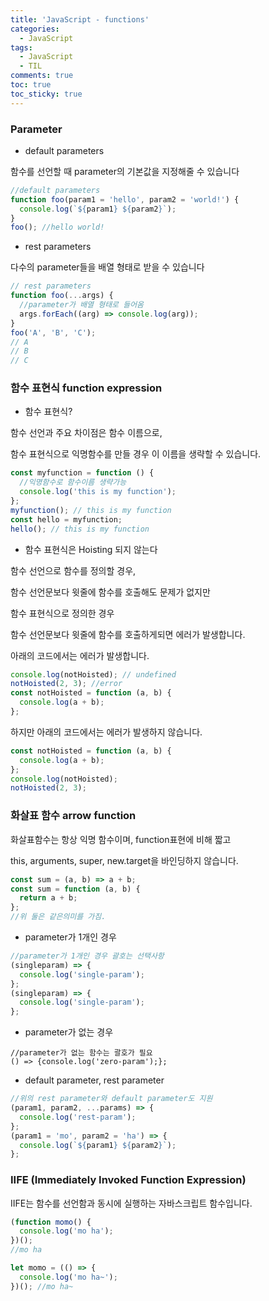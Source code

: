 ```yaml
---
title: 'JavaScript - functions'
categories:
  - JavaScript
tags:
  - JavaScript
  - TIL
comments: true
toc: true
toc_sticky: true
---
```


### Parameter

- default parameters

함수를 선언할 때 parameter의 기본값을 지정해줄 수 있습니다

```javascript
//default parameters
function foo(param1 = 'hello', param2 = 'world!') {
  console.log(`${param1} ${param2}`);
}
foo(); //hello world!
```

- rest parameters

다수의 parameter들을 배열 형태로 받을 수 있습니다

```javascript
// rest parameters
function foo(...args) {
  //parameter가 배열 형태로 들어옴
  args.forEach((arg) => console.log(arg));
}
foo('A', 'B', 'C');
// A
// B
// C
```

### 함수 표현식 function expression

- 함수 표현식?

함수 선언과 주요 차이점은 함수 이름으로,

함수 표현식으로 익명함수를 만들 경우 이 이름을 생략할 수 있습니다.

```javascript
const myfunction = function () {
  //익명함수로 함수이름 생략가능
  console.log('this is my function');
};
myfunction(); // this is my function
const hello = myfunction;
hello(); // this is my function
```

- 함수 표현식은 Hoisting 되지 않는다

함수 선언으로 함수를 정의할 경우,

함수 선언문보다 윗줄에 함수를 호출해도 문제가 없지만

함수 표현식으로 정의한 경우

함수 선언문보다 윗줄에 함수를 호출하게되면 에러가 발생합니다.

아래의 코드에서는 에러가 발생합니다.

```javascript
console.log(notHoisted); // undefined
notHoisted(2, 3); //error
const notHoisted = function (a, b) {
  console.log(a + b);
};
```

하지만 아래의 코드에서는 에러가 발생하지 않습니다.

```js
const notHoisted = function (a, b) {
  console.log(a + b);
};
console.log(notHoisted);
notHoisted(2, 3);
```

### 화살표 함수 arrow function

화살표함수는 항상 익명 함수이며, function표현에 비해 짧고

this, arguments, super, new.target을 바인딩하지 않습니다.

```js
const sum = (a, b) => a + b;
const sum = function (a, b) {
  return a + b;
};
//위 둘은 같은의미를 가짐.
```

- parameter가 1개인 경우

```js
//parameter가 1개인 경우 괄호는 선택사항
(singleparam) => {
  console.log('single-param');
};
(singleparam) => {
  console.log('single-param');
};
```

- parameter가 없는 경우

```
//parameter가 없는 함수는 괄호가 필요
() => {console.log('zero-param');};
```

- default parameter, rest parameter

```js
//위의 rest parameter와 default parameter도 지원
(param1, param2, ...params) => {
  console.log('rest-param');
};
(param1 = 'mo', param2 = 'ha') => {
  console.log(`${param1} ${param2}`);
};
```

### IIFE (Immediately Invoked Function Expression)

IIFE는 함수를 선언함과 동시에 실행하는 자바스크립트 함수입니다.

```js
(function momo() {
  console.log('mo ha');
})();
//mo ha

let momo = (() => {
  console.log('mo ha~');
})(); //mo ha~
```
